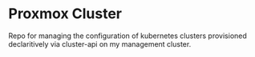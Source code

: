 # Proxmox Cluster
Repo for managing the configuration of kubernetes clusters provisioned declaritively via cluster-api on my management cluster.